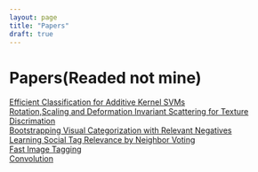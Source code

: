 ```yaml
---
layout: page
title: "Papers"
draft: true
---
```


Papers(Readed not mine)
======
[Efficient Classification for Additive Kernel SVMs](http://ttic.uchicago.edu/~smaji/papers/iksvm-pami13.pdf)<br/>
[Rotation,Scaling and Deformation Invariant Scattering for Texture Discrimation](http://www.di.ens.fr/data/publications/papers/cvpr_13_sifre_mallat_final.pdf)<br/>
[Bootstrapping Visual Categorization with Relevant Negatives](http://www.science.uva.nl/research/publications/2013/LiITM2013/TMM2013_relevant_negatives.pdf)<br/>
[Learning Social Tag Relevance by Neighbor Voting](http://staff.science.uva.nl/~xirong/pub/li-tag-double.pdf)<br/>
[Fast Image Tagging](http://jmlr.org/proceedings/papers/v28/chen13j.pdf)<br>
[Convolution](http://www.cs.umd.edu/~djacobs/CMSC426/Convolution.pdf)

